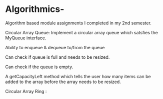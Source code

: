 # Algorithmics-

Algorithm based module assignments I completed in my 2nd semester.

Circular Array Queue: Implement a circular array queue which satsfies the MyQueue interface.

Ability to enqueue & dequeue to/from the queue

Can check if queue is full and needs to be resized.

Can check if the queue is empty.

A getCapacityLeft method which tells the user how many items can be added to the array before the array needs to be resized.


Circular Array Ring : 

